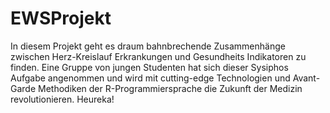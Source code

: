 # EWSProjekt


In diesem Projekt geht es draum bahnbrechende Zusammenhänge zwischen Herz-Kreislauf Erkrankungen und Gesundheits Indikatoren zu finden. Eine Gruppe von jungen Studenten hat sich dieser Sysiphos Aufgabe angenommen und wird mit cutting-edge Technologien und Avant-Garde Methodiken der R-Programmiersprache die Zukunft der Medizin revolutionieren. 
Heureka! 

